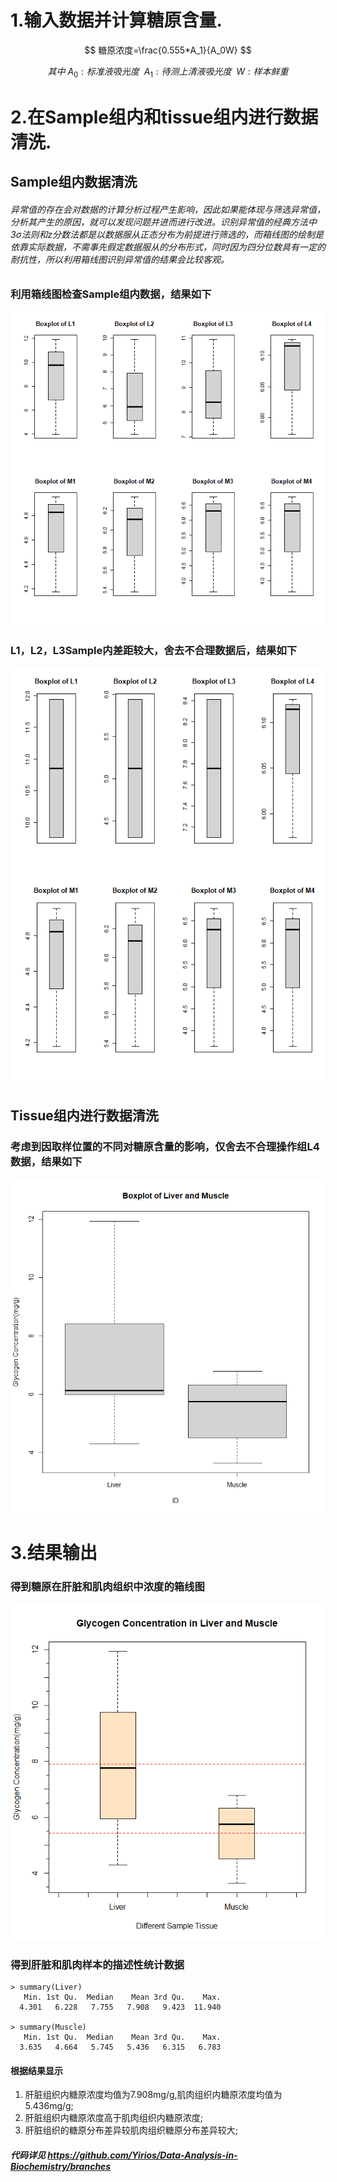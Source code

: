 # 1.输入数据并计算糖原含量.
$$
糖原浓度=\frac{0.555*A_1}{A_0W}
$$

$$
其中~A_0:标准液吸光度~~A_1:待测上清液吸光度~~W:样本鲜重
$$

# 2.在Sample组内和tissue组内进行数据清洗.
## Sample组内数据清洗
###### 异常值的存在会对数据的计算分析过程产生影响，因此如果能体现与筛选异常值，分析其产生的原因，就可以发现问题并进而进行改进。识别异常值的经典方法中3σ法则和z分数法都是以数据服从正态分布为前提进行筛选的，而箱线图的绘制是依靠实际数据，不需事先假定数据服从的分布形式，同时因为四分位数具有一定的耐抗性，所以利用箱线图识别异常值的结果会比较客观。

### 利用箱线图检查Sample组内数据，结果如下
![Alt text](DataClearInSample.png)
### L1，L2，L3Sample内差距较大，舍去不合理数据后，结果如下
![Alt text](AfterDataClear.png)
## Tissue组内进行数据清洗
### 考虑到因取样位置的不同对糖原含量的影响，仅舍去不合理操作组L4数据，结果如下
![Alt text](AfterDataClear2.png)
# 3.结果输出
### 得到糖原在肝脏和肌肉组织中浓度的箱线图
![Alt text](Result.png)
### 得到肝脏和肌肉样本的描述性统计数据
```text
> summary(Liver)
   Min. 1st Qu.  Median    Mean 3rd Qu.    Max.
  4.301   6.228   7.755   7.908   9.423  11.940

> summary(Muscle)
   Min. 1st Qu.  Median    Mean 3rd Qu.    Max.
  3.635   4.664   5.745   5.436   6.315   6.783
```
#### 根据结果显示 
1. 肝脏组织内糖原浓度均值为7.908mg/g,肌肉组织内糖原浓度均值为5.436mg/g;
2. 肝脏组织内糖原浓度高于肌肉组织内糖原浓度;
3. 肝脏组织的糖原分布差异较肌肉组织糖原分布差异较大;

##### 代码详见 https://github.com/Yirios/Data-Analysis-in-Biochemistry/branches